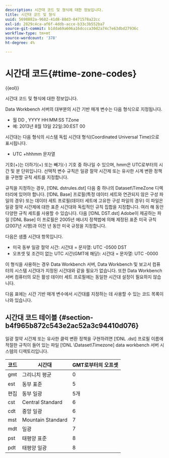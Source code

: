 ```yaml
---
description: 시간대 코드 및 형식에 대한 정보입니다.
title: 시간대 코드 및 형식
uuid: 5698882a-9682-41d8-88d3-8471578a22cc
exl-id: 2829c4ca-af6f-4ddb-acce-b33c3b552ba7
source-git-commit: b1dda69a606a16dccca30d2a74c7e63dbd27936c
workflow-type: tm+mt
source-wordcount: '378'
ht-degree: 4%

---
```


# 시간대 코드{#time-zone-codes}

{{eol}}

시간대 코드 및 형식에 대한 정보입니다.

Data Workbench 서버의 대부분의 시간 기반 매개 변수는 다음 형식으로 지정됩니다.

* 월 DD , YYYY HH:MM:SS TZone
* 예: 2013년 8월 13일 22일:30:EST 00

시간대는 다음 형식의 시스템 독립 시간대 형식(Coordinated Universal Time)으로 표시됩니다.

* UTC +hhhmm 문자열

기호(+)는 더하기(+) 또는 빼기(-) 기호 중 하나일 수 있으며, hmm은 UTC로부터의 시간 및 분 단위입니다. 선택적 변수 규칙은 일광 절약 시간제 또는 유사한 시계 변환 정책을 구현할 규칙 세트를 지정합니다.

규칙을 지정하는 경우, [!DNL dstrules.dst] 다음 중 하나의 Dataset\TimeZone 디렉터리에 있어야 합니다. [!DNL Base] 프로필(특정 데이터 세트와 연관되지 않은 구성 파일의 경우) 또는 데이터 세트 프로필(데이터 세트에 고유한 구성 파일의 경우) 이 파일은 일광 절약 시간제에 대한 표준 시간대와 독립적인 규칙 집합을 지정합니다. 여러 해 동안 다양한 규칙 세트를 사용할 수 있습니다. 다음 [!DNL DST.dst] Adobe이 제공하는 파일 [!DNL Base] 이 프로필은 2005년 에너지 정책법에 의해 제정된 표준 미국 규칙(2007년 시행)과 이전 년 동안 미국 규정을 지정합니다.

다음은 샘플 시간대 항목입니다.

* 미국 동부 일광 절약 시간: 시간대 = 문자열: UTC -0500 DST
* 오프셋 및 조건이 없는 UTC 시간(GMT에 해당): 시간대 = 문자열: UTC -0000

이 형식을 사용하는 경우 Data Workbench 서버, Data Workbench 및 보고서 컴퓨터의 시스템 시간대가 지정된 시간대와 같을 필요가 없습니다. 또한 Data Workbench 서버 컴퓨터의 모든 활성 데이터 세트 프로필에는 동일한 시간대 설정이 필요하지 않습니다.

다음 표에는 시간 기반 매개 변수에서 시간대를 지정하는 데 사용할 수 있는 코드 목록이 나와 있습니다.

## 시간대 코드 테이블 {#section-b4f965b872c543e2ac52a3c94410d076}

일광 절약 시간제 또는 유사한 클럭 변환 정책을 구현하려면 [!DNL .dst] 프로필 이름에 적절한 규칙이 들어 있는 파일 [!DNL \Dataset\Timezone] data workbench 서버 시스템의 디렉토리입니다.

| 코드 | 시간대 | GMT로부터의 오프셋 |
|---|---|---|
| gmt | 그리니치 평균 | 0 |
| est | 동부 표준 | 5 |
| 편집 | 동부 일광 | 5개 |
| cst | Central Standard | 6 |
| cdt | 중앙 일광 | 6 |
| mst | Mountain Standard | 7 |
| mdt | 일광 | 7 |
| pst | 태평양 표준 | 8 |
| pdt | 태평양 일광 | 8 |
